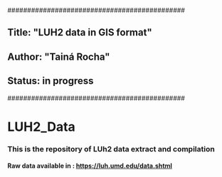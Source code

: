 #############################################
## Title: "LUH2 data in GIS format"
## Author: "Tainá Rocha"
## Status: in progress
#############################################

# LUH2_Data
### This is the repository of LUh2 data extract and compilation 
#### Raw data available in : https://luh.umd.edu/data.shtml
